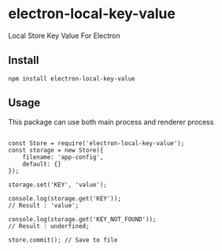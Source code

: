 # electron-local-key-value
 Local Store Key Value For Electron

 ## Install

 `npm install electron-local-key-value`

 ## Usage

 This package can use both main process and renderer process

```

const Store = require('electron-local-key-value');
const storage = new Store({
    filename: 'app-config',
    default: {}
});

storage.set('KEY', 'value');

console.log(storage.get('KEY'));
// Result : 'value';

console.log(storage.get('KEY_NOT_FOUND'));
// Result : underfined;

store.commit(); // Save to file

```
